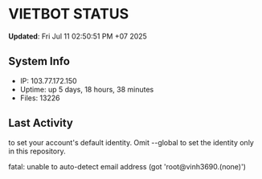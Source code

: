 # VIETBOT STATUS
**Updated**: Fri Jul 11 02:50:51 PM +07 2025

## System Info
- IP: 103.77.172.150
- Uptime: up 5 days, 18 hours, 38 minutes
- Files: 13226

## Last Activity

to set your account's default identity.
Omit --global to set the identity only in this repository.

fatal: unable to auto-detect email address (got 'root@vinh3690.(none)')

